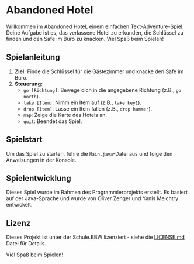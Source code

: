# Abandoned Hotel

Willkommen im Abandoned Hotel, einem einfachen Text-Adventure-Spiel. Deine Aufgabe ist es, das verlassene Hotel zu erkunden, die Schlüssel zu finden und den Safe im Büro zu knacken. Viel Spaß beim Spielen!

## Spielanleitung

1. **Ziel:** Finde die Schlüssel für die Gästezimmer und knacke den Safe im Büro.
2. **Steuerung:**
    - `go [Richtung]`: Bewege dich in die angegebene Richtung (z.B., `go north`).
    - `take [Item]`: Nimm ein Item auf (z.B., `take key1`).
    - `drop [Item]`: Lasse ein Item fallen (z.B., `drop hammer`).
    - `map`: Zeige die Karte des Hotels an.
    - `quit`: Beendet das Spiel.

## Spielstart

Um das Spiel zu starten, führe die `Main.java`-Datei aus und folge den Anweisungen in der Konsole.

## Spielentwicklung

Dieses Spiel wurde im Rahmen des Programmierprojekts erstellt. Es basiert auf der Java-Sprache und wurde von Oliver Zenger und Yanis Meichtry entwickelt.

## Lizenz

Dieses Projekt ist unter der Schule.BBW lizenziert - siehe die [LICENSE.md](LICENSE.md) Datei für Details.

Viel Spaß beim Spielen!
